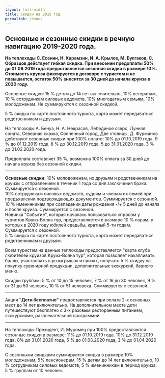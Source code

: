 ```yaml
---
layout: full-width
title: Скидки на 2019 год
permalink: /bonus
---
```


## Основные и сезонные скидки в речную навигацию 2019-2020 года. 
  
**На теплоходы С. Есенин,  Н. Карамзин, И. А. Крылов, М. Булгаков, С. Образцов  действует гибкая скидка. При внесении предоплаты 50% до 01.09.2019 года предоставляется сезонная скидка в размере 10%. Стоимость круиза фиксируется в договоре с туристом и не повышается, остаток 50% вносится за 30 дней до начала круиза в 2020 году.**  
  
 Основные скидки: 15 % детям до 14 лет включительно,  10% ветеранам, 10 % сотрудникам силовых ведомств, 10% многодетным семьям, 10% молодоженам. Не суммируются с сезонной скидкой.  
  
 5 % скидка по карте постоянного туриста, карта может передаваться родственникам и друзьям.  

 
На теплоходы А. Бенуа, Н. А. Некрасов, Лебединое озеро, Лунная соната, Северная сказка, Солнечный город, Две столицы, Д. Фурманов действуют сезонные скидки при 100% оплате: 10% до 01.10.2019 года, 9 % до 01.12.2019 года, 8 % до 30.12.2019 года, 5 до 31.01.2020 года, 3 % до 01.03.2020 года.  
 
Предоплата составляет 35 %, возможна 100% оплата за 30 дней до начала круиза без сезонной скидки.  

******

**Основные скидки:**
10% молодоженам, их друзьям и родственникам на круизы с отправлением в течении 1 года со дня заключения брака. Суммируется с сезонной.   
10% сотрудникам силовых ведомств, судьям  и членам их семей при предъявлении подтверждающих документов. Суммируется с сезонной.   
10 % именинникам при совпадении даты рождения -/+ 5 дней до начала и после круиза. Суммируется с сезонной.  
Новинка "Событие", которая началась пользоваться спросом у туристов Круиз-Волна тур, предоставляется в размере 10 % парам, у которых в 2020 году юбилей свадьбы, кратный 5-ти годам. Суммируется с сезонной.  
5 % скидка по карте постоянного туриста, карта может передаваться родственникам и друзьям.  

 
Всем туристам на данные теплоходы предоставляется "карта клуба любителей круизов Круиз-Волна тур", которая позволяет накапливать баллы, участвовать в розыгрышах и призах, получать 5 % скидку на покупку сувенирной продукции, дополнительных экскурсий, барного меню.  
 
Скидки группам:  5 % от 10 до 15 человек, 7 % от 16 до 30 человек, 9 % от 31 до 50 человек, 10 % от 51 человека. Суммируется с сезонной.  

*******
Акция **"Дети бесплатно"**  предоставляется при оплате 2-х основных мест до 14 лет включительно. На дополнительном месте дети путешествуют бесплатно с 3-х разовым ресторанным питанием, экскурсиями, развлекательной программой. 

*******

На теплоходы Президент, И. Муромец  при 100% предоставляются сезонные скидки в размере:    11% до 01.10.2019 года,   10% до 31.12.2019 года,   8% до 31.01.2020 года,   5 % до 01.03.2020 года,   3 % до 01.04.2020 года.  
 
С сезонными скидками суммируется скидка в размере   10% молодоженам,   5% пенсионерам,   15 % детям до 14 лет включительно,   10 % сотрудникам силовых ведомств,   5 % именинникам в период круиза,   5 % группам от 10 человек.    